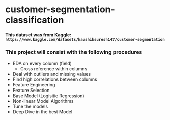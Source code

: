 # customer-segmentation-classification

#### This dataset was from Kaggle: `https://www.kaggle.com/datasets/kaushiksuresh147/customer-segmentation`

### This project will consist with the following procedures
- EDA on every column (field)
    - Cross reference within columns
- Deal with outliers and missing values
- Find high correlations between columns
- Feature Engineering
- Feature Selection
- Base Model (Logisitic Regression)
- Non-linear Model Algorithms
- Tune the models
- Deep Dive in the best Model